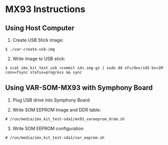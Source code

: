 # MX93 Instructions

## Using Host Computer

1. Create USB Stick image:

```
$ ./var-create-usb-img
```

2. Write image to USB stick:

```
$ zcat imx_kit_test_usb_<commit id>.img.gz | sudo dd of=/dev/sdX bs=1M conv=fsync status=progress && sync
```

## Using VAR-SOM-MX93 with Symphony Board

1. Plug USB drive into Symphony Board

2. Write SOM EEPROM Image and DDR table:

```
# /run/media/imx_kit_test-sda1/mx93_vareeprom_dram.sh
```

3. Write SOM EEPROM configuration

```
# /run/media/imx_kit_test-sda1/var_eeprom.sh
```
